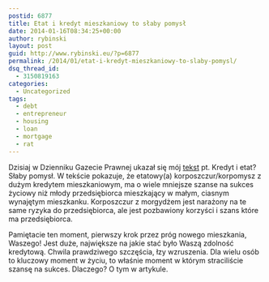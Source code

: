 ```yaml
---
postid: 6877
title: Etat i kredyt mieszkaniowy to słaby pomysł
date: 2014-01-16T08:34:25+00:00
author: rybinski
layout: post
guid: http://www.rybinski.eu/?p=6877
permalink: /2014/01/etat-i-kredyt-mieszkaniowy-to-slaby-pomysl/
dsq_thread_id:
  - 3150819163
categories:
  - Uncategorized
tags:
  - debt
  - entrepreneur
  - housing
  - loan
  - mortgage
  - rat
---
```

Dzisiaj w Dzienniku Gazecie Prawnej ukazał się mój [tekst](http://forsal.pl/artykuly/770823,rybinski-kredyt-i-etat-slaby-pomysl.html) pt. Kredyt i etat? Słaby pomysł. W tekście pokazuje, że etatowy(a) korposzczur/korpomysz z dużym kredytem mieszkaniowym, ma o wiele mniejsze szanse na sukces życiowy niż młody przedsiębiorca mieszkający w małym, ciasnym wynajętym mieszkanku. Korposzczur z morgydżem jest narażony na te same ryzyka do przedsiębiorca, ale jest pozbawiony korzyści i szans które ma przedsiębiorca.

Pamiętacie ten moment, pierwszy krok przez próg nowego mieszkania, Waszego! Jest duże, największe na jakie stać było Waszą zdolność kredytową. Chwila prawdziwego szczęścia, łzy wzruszenia. Dla wielu osób to kluczowy moment w życiu, to właśnie moment w którym straciliście szansę na sukces. Dlaczego? O tym w artykule.
